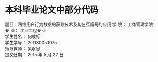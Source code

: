 # 本科毕业论文中部分代码
题目：网络用户行为数据的获取技术及其在豆瓣网的应用
学  院：         工商管理学院    
专  业：         工业工程专业    
学生姓名：          何成标       
学生学号：       201130050075    
指导教师：          吴永忠       
提交日期：    2015 年  5 月 22 日
